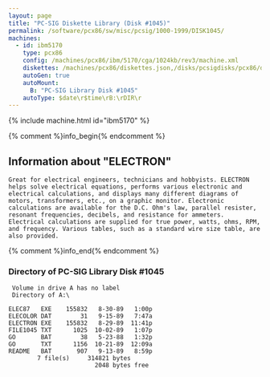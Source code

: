 ```yaml
---
layout: page
title: "PC-SIG Diskette Library (Disk #1045)"
permalink: /software/pcx86/sw/misc/pcsig/1000-1999/DISK1045/
machines:
  - id: ibm5170
    type: pcx86
    config: /machines/pcx86/ibm/5170/cga/1024kb/rev3/machine.xml
    diskettes: /machines/pcx86/diskettes.json,/disks/pcsigdisks/pcx86/diskettes.json
    autoGen: true
    autoMount:
      B: "PC-SIG Library Disk #1045"
    autoType: $date\r$time\rB:\rDIR\r
---
```


{% include machine.html id="ibm5170" %}

{% comment %}info_begin{% endcomment %}

## Information about "ELECTRON"

    Great for electrical engineers, technicians and hobbyists. ELECTRON
    helps solve electrical equations, performs various electronic and
    electrical calculations, and displays many different diagrams of
    motors, transformers, etc., on a graphic monitor. Electronic
    calculations are available for the D.C. Ohm's law, parallel resister,
    resonant frequencies, decibels, and resistance for ammeters.
    Electrical calculations are supplied for true power, watts, ohms, RPM,
    and frequency. Various tables, such as a standard wire size table, are
    also provided.
{% comment %}info_end{% endcomment %}


### Directory of PC-SIG Library Disk #1045

     Volume in drive A has no label
     Directory of A:\

    ELEC87   EXE    155832   8-30-89   1:00p
    ELECOLOR DAT        31   9-15-89   7:47a
    ELECTRON EXE    155832   8-29-89  11:41p
    FILE1045 TXT      1025  10-02-89   1:07p
    GO       BAT        38   5-23-88   1:32p
    GO       TXT      1156  10-21-89  12:09a
    README   BAT       907   9-13-89   8:59p
            7 file(s)     314821 bytes
                            2048 bytes free
